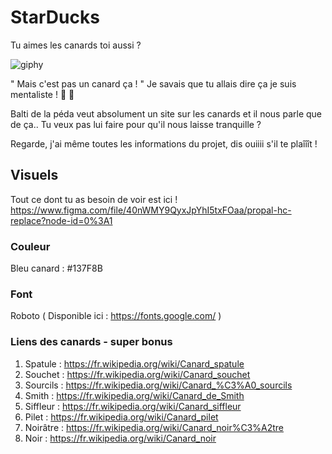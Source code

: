 # StarDucks

Tu aimes les canards toi aussi ?

![giphy](https://user-images.githubusercontent.com/49390735/161558043-0c9b4614-af24-44cb-80c0-a8795aeba91f.gif)

" Mais c'est pas un canard ça ! " Je savais que tu allais dire ça je suis mentaliste ! 🔮 🧙

Balti de la péda veut absolument un site sur les canards et il nous parle que de ça.. Tu veux pas lui faire pour qu'il nous laisse tranquille ?

Regarde, j'ai même toutes les informations du projet, dis ouiiii s'il te plaîîît !

## Visuels

Tout ce dont tu as besoin de voir est ici !
https://www.figma.com/file/40nWMY9QyxJpYhI5txFOaa/propal-hc-replace?node-id=0%3A1

### Couleur
Bleu canard : #137F8B

### Font
Roboto ( Disponible ici : https://fonts.google.com/ )

### Liens des canards - super bonus

1. Spatule : https://fr.wikipedia.org/wiki/Canard_spatule
2. Souchet : https://fr.wikipedia.org/wiki/Canard_souchet
3. Sourcils : https://fr.wikipedia.org/wiki/Canard_%C3%A0_sourcils
4. Smith : https://fr.wikipedia.org/wiki/Canard_de_Smith
5. Siffleur : https://fr.wikipedia.org/wiki/Canard_siffleur
6. Pilet : https://fr.wikipedia.org/wiki/Canard_pilet
7. Noirâtre : https://fr.wikipedia.org/wiki/Canard_noir%C3%A2tre
8. Noir : https://fr.wikipedia.org/wiki/Canard_noir
